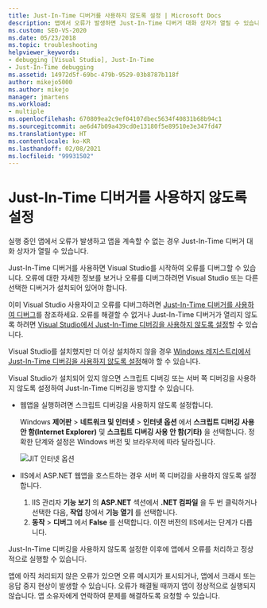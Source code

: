 ```yaml
---
title: Just-In-Time 디버거를 사용하지 않도록 설정 | Microsoft Docs
description: 앱에서 오류가 발생하면 Just-In-Time 디버거 대화 상자가 열릴 수 있습니다. 이런 경우 수행할 수 있는 작업 및 이를 방지하는 방법에 대해 알아봅니다.
ms.custom: SEO-VS-2020
ms.date: 05/23/2018
ms.topic: troubleshooting
helpviewer_keywords:
- debugging [Visual Studio], Just-In-Time
- Just-In-Time debugging
ms.assetid: 14972d5f-69bc-479b-9529-03b8787b118f
author: mikejo5000
ms.author: mikejo
manager: jmartens
ms.workload:
- multiple
ms.openlocfilehash: 670809ea2c9ef04107dbec5634f40831b68b94c1
ms.sourcegitcommit: ae6d47b09a439cd0e13180f5e89510e3e347fd47
ms.translationtype: HT
ms.contentlocale: ko-KR
ms.lasthandoff: 02/08/2021
ms.locfileid: "99931502"
---
```

# <a name="disable-the-just-in-time-debugger"></a>Just-In-Time 디버거를 사용하지 않도록 설정

실행 중인 앱에서 오류가 발생하고 앱을 계속할 수 없는 경우 Just-In-Time 디버거 대화 상자가 열릴 수 있습니다.

Just-In-Time 디버거를 사용하면 Visual Studio를 시작하여 오류를 디버그할 수 있습니다. 오류에 대한 자세한 정보를 보거나 오류를 디버그하려면 Visual Studio 또는 다른 선택한 디버거가 설치되어 있어야 합니다.

이미 Visual Studio 사용자이고 오류를 디버그하려면 [Just-In-Time 디버거를 사용하여 디버그](../debugger/debug-using-the-just-in-time-debugger.md)를 참조하세요. 오류를 해결할 수 없거나 Just-In-Time 디버거가 열리지 않도록 하려면 [Visual Studio에서 Just-In-Time 디버깅을 사용하지 않도록 설정](debug-using-the-just-in-time-debugger.md#BKMK_Enabling)할 수 있습니다.

Visual Studio를 설치했지만 더 이상 설치하지 않을 경우 [Windows 레지스트리에서 Just-In-Time 디버깅을 사용하지 않도록 설정](debug-using-the-just-in-time-debugger.md#disable-just-in-time-debugging-from-the-windows-registry)해야 할 수 있습니다.

Visual Studio가 설치되어 있지 않으면 스크립트 디버깅 또는 서버 쪽 디버깅을 사용하지 않도록 설정하여 Just-In-Time 디버깅을 방지할 수 있습니다.

- 웹앱을 실행하려면 스크립트 디버깅을 사용하지 않도록 설정합니다.

  Windows **제어판** > **네트워크 및 인터넷** > **인터넷 옵션** 에서 **스크립트 디버깅 사용 안 함(Internet Explorer)** 및 **스크립트 디버깅 사용 안 함(기타)** 을 선택합니다. 정확한 단계와 설정은 Windows 버전 및 브라우저에 따라 달라집니다.

  ![JIT 인터넷 옵션](../debugger/media/jitinternetoptions.png "JIT 인터넷 옵션")

- IIS에서 ASP.NET 웹앱을 호스트하는 경우 서버 쪽 디버깅을 사용하지 않도록 설정합니다.

  1. IIS 관리자 **기능 보기** 의 **ASP.NET** 섹션에서 **.NET 컴파일** 을 두 번 클릭하거나 선택한 다음, **작업** 창에서 **기능 열기** 를 선택합니다.
  1. **동작** > **디버그** 에서 **False** 를 선택합니다. 이전 버전의 IIS에서는 단계가 다릅니다.

Just-In-Time 디버깅을 사용하지 않도록 설정한 이후에 앱에서 오류를 처리하고 정상적으로 실행할 수 있습니다.

앱에 아직 처리되지 않은 오류가 있으면 오류 메시지가 표시되거나, 앱에서 크래시 또는 응답 중지 현상이 발생할 수 있습니다. 오류가 해결될 때까지 앱이 정상적으로 실행되지 않습니다. 앱 소유자에게 연락하여 문제를 해결하도록 요청할 수 있습니다.
